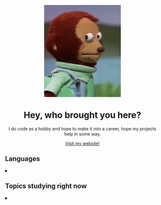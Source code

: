 <div align="center">

<img src="https://github.com/Coalemus/Coalemus/blob/main/susgiphy.gif" alt="put that away" width="250" height="300">

# Hey, who brought you here?

I do code as a hobby and hope to make it into a career, hope my projects help in some way.

<a href="https://coalemus.github.io/Portfolio-Website/">Visit my website!</a>

</div>

<h2>Languages</h2>

<details>
<summary></summary>
 
Languages learned

* HTML

* CSS  

* SQL

* Python

* Javascript

Languages to learn

* C++

</details>

<h2>Topics studying right now</h2>
<details>
 <summary></summary>

* Data Structures and Algorithms 

  * Algorithms in a Nutshell

* Python 

  * Automate the Boring Stuff with Python


* Data Science

  * Mathematics for Machine learning

</details>
